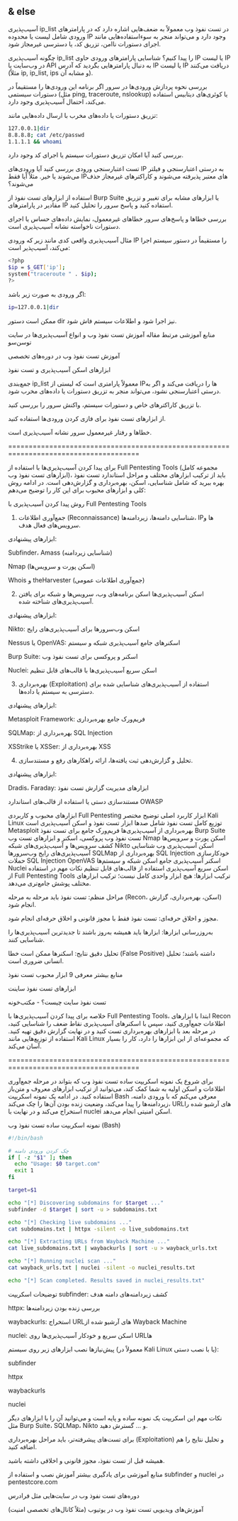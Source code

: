 ## & else

آسیب‌پذیری ip_list در تست نفوذ وب معمولاً به ضعف‌هایی اشاره دارد که در پارامترهای ورودی شامل لیست یا محدوده IP وجود دارد و می‌تواند منجر به سوءاستفاده‌هایی مانند اجرای دستورات ناامن، تزریق کد، یا دسترسی غیرمجاز شود.

چگونه آسیب‌پذیری ip_list را پیدا کنیم؟
شناسایی پارامترهای ورودی حاوی IP یا لیست IP
در وب‌سایت یا API به دنبال پارامترهایی بگردید که آدرس IP یا لیست IP دریافت می‌کنند (مثلاً ip, ip_list, ips و مشابه آن).

بررسی نحوه پردازش ورودی‌ها در سرور
اگر برنامه این ورودی‌ها را مستقیماً در دستورات سیستمی (مثل ping, traceroute, nslookup) یا کوئری‌های دیتابیس استفاده می‌کند، احتمال آسیب‌پذیری وجود دارد.

تزریق دستورات یا داده‌های مخرب
با ارسال داده‌هایی مانند:

```bash
127.0.0.1|dir
8.8.8.8; cat /etc/passwd
1.1.1.1 && whoami
```
بررسی کنید آیا امکان تزریق دستورات سیستم یا اجرای کد وجود دارد.

تست اعتبارسنجی ورودی
بررسی کنید آیا ورودی‌های IP به درستی اعتبارسنجی و فیلتر می‌شوند یا خیر. مثلاً آیا فقط IPهای معتبر پذیرفته می‌شوند و کاراکترهای غیرمجاز حذف می‌شوند؟

استفاده از ابزارهای تست نفوذ
از Burp Suite یا ابزارهای مشابه برای تغییر و تزریق مقادیر در پارامترهای IP استفاده کنید و پاسخ سرور را تحلیل کنید.

بررسی خطاها و پاسخ‌های سرور
خطاهای غیرمعمول، نمایش داده‌های حساس یا اجرای دستورات ناخواسته نشانه آسیب‌پذیری است.

مثال آسیب‌پذیری واقعی
کدی مانند زیر که ورودی IP را مستقیماً در دستور سیستم اجرا می‌کند، آسیب‌پذیر است:

```bash
<?php
$ip = $_GET['ip'];
system("traceroute " . $ip);
?>
```
اگر ورودی به صورت زیر باشد:

```bash
ip=127.0.0.1|dir
```
ممکن است دستور dir نیز اجرا شود و اطلاعات سیستم فاش شود.

منابع آموزشی مرتبط
مقاله آموزش تست نفوذ وب و انواع آسیب‌پذیری‌ها در سایت توسن‌سو 

آموزش تست نفوذ وب در دوره‌های تخصصی 

ابزارهای اسکن آسیب‌پذیری و تست نفوذ 

جمع‌بندی
ip_list معمولاً پارامتری است که لیستی از IPها را دریافت می‌کند و اگر به درستی اعتبارسنجی نشود، می‌تواند منجر به تزریق دستورات یا داده‌های مخرب شود.

با تزریق کاراکترهای خاص و دستورات سیستم، واکنش سرور را بررسی کنید.

از ابزارهای تست نفوذ برای فازی کردن ورودی‌ها استفاده کنید.

خطاها و رفتار غیرمعمول سرور نشانه آسیب‌پذیری است.


======================================================================================

برای پیدا کردن آسیب‌پذیری‌ها با استفاده از Full Pentesting Tools (مجموعه کامل ابزارهای تست نفوذ وب)، باید از ترکیب ابزارهای مختلف و مراحل استاندارد تست نفوذ بهره ببرید که شامل شناسایی، اسکن، بهره‌برداری و گزارش‌دهی است. در ادامه روش کلی و ابزارهای محبوب برای این کار را توضیح می‌دهم:

روش پیدا کردن آسیب‌پذیری با Full Pentesting Tools
1. جمع‌آوری اطلاعات (Reconnaissance)
شناسایی دامنه‌ها، زیردامنه‌ها، IPها و سرویس‌های فعال هدف.

ابزارهای پیشنهادی:

Subfinder، Amass (شناسایی زیردامنه)

Nmap (اسکن پورت و سرویس‌ها)

Whois و theHarvester (جمع‌آوری اطلاعات عمومی)

2. اسکن آسیب‌پذیری‌ها
اسکن برنامه‌های وب، سرویس‌ها و شبکه برای یافتن آسیب‌پذیری‌های شناخته شده.

ابزارهای پیشنهادی:

Nikto: اسکن وب‌سرورها برای آسیب‌پذیری‌های رایج

Nessus یا OpenVAS: اسکنرهای جامع آسیب‌پذیری شبکه و سیستم

Burp Suite: اسکنر و پروکسی برای تست نفوذ وب

Nuclei: اسکن سریع آسیب‌پذیری‌ها با قالب‌های قابل تنظیم

3. بهره‌برداری (Exploitation)
استفاده از آسیب‌پذیری‌های شناسایی شده برای دسترسی به سیستم یا داده‌ها.

ابزارهای پیشنهادی:

Metasploit Framework: فریم‌ورک جامع بهره‌برداری

SQLMap: بهره‌برداری از SQL Injection

XSStrike یا XSSer: بهره‌برداری از XSS

4. تحلیل و گزارش‌دهی
ثبت یافته‌ها، ارائه راهکارهای رفع و مستندسازی.

ابزارهای پیشنهادی:

Dradis، Faraday: ابزارهای مدیریت گزارش تست نفوذ

مستندسازی دستی یا استفاده از قالب‌های استاندارد OWASP

ابزارهای محبوب و کاربردی Full Pentesting
ابزار	کاربرد اصلی	توضیح مختصر
Kali Linux	توزیع کامل تست نفوذ	شامل صدها ابزار تست نفوذ و اسکن آسیب‌پذیری است
Metasploit	بهره‌برداری از آسیب‌پذیری‌ها	فریم‌ورک جامع برای تست نفوذ
Burp Suite	تست نفوذ وب	پروکسی، اسکنر و ابزارهای تست وب
Nmap	اسکن پورت و سرویس‌ها	کشف سرویس‌ها و آسیب‌پذیری‌های شبکه
Nikto	اسکن آسیب‌پذیری وب	شناسایی آسیب‌پذیری‌های رایج وب‌سرورها
SQLMap	بهره‌برداری از SQL Injection	خودکارسازی حملات SQL Injection
OpenVAS	اسکنر آسیب‌پذیری جامع	اسکن شبکه و سیستم‌ها
Nuclei	اسکن سریع آسیب‌پذیری	استفاده از قالب‌های قابل تنظیم
نکات مهم در استفاده از Full Pentesting Tools
ترکیب ابزارها: هیچ ابزار واحدی کامل نیست؛ ترکیب ابزارهای مختلف پوشش جامع‌تری می‌دهد.

مراحل منظم: تست نفوذ باید مرحله به مرحله (Recon، اسکن، بهره‌برداری، گزارش) انجام شود.

مجوز و اخلاق حرفه‌ای: تست نفوذ فقط با مجوز قانونی و اخلاق حرفه‌ای انجام شود.

به‌روزرسانی ابزارها: ابزارها باید همیشه به‌روز باشند تا جدیدترین آسیب‌پذیری‌ها را شناسایی کنند.

تحلیل دقیق نتایج: اسکنرها ممکن است خطا (False Positive) داشته باشند؛ تحلیل انسانی ضروری است.

منابع بیشتر
معرفی 9 ابزار محبوب تست نفوذ

ابزارهای تست نفوذ ساینت

تست نفوذ سایت چیست؟ - مکتب‌خونه

خلاصه
برای پیدا کردن آسیب‌پذیری‌ها با Full Pentesting Tools، ابتدا با ابزارهای Recon اطلاعات جمع‌آوری کنید، سپس با اسکنرهای آسیب‌پذیری نقاط ضعف را شناسایی کنید، در مرحله بعد با ابزارهای بهره‌برداری تست کنید و در نهایت گزارش دقیق تهیه کنید. استفاده از توزیع‌هایی مانند Kali Linux که مجموعه‌ای از این ابزارها را دارد، کار را بسیار آسان می‌کند.


======================================================================================

برای شروع یک نمونه اسکریپت ساده تست نفوذ وب که بتواند در مرحله جمع‌آوری اطلاعات و اسکن اولیه به شما کمک کند، می‌توانید از ترکیب ابزارهای معروف و متن‌باز استفاده کنید. در ادامه یک نمونه اسکریپت Bash معرفی می‌کنم که با ورودی دامنه، زیردامنه‌ها را پیدا می‌کند، وضعیت زنده بودن آن‌ها را چک می‌کند، URLهای آرشیو شده را استخراج می‌کند و در نهایت با nuclei اسکن امنیتی انجام می‌دهد.

نمونه اسکریپت ساده تست نفوذ وب (Bash)
```bash
#!/bin/bash

# چک کردن ورودی دامنه
if [ -z "$1" ]; then
  echo "Usage: $0 target.com"
  exit 1
fi

target=$1

echo "[*] Discovering subdomains for $target ..."
subfinder -d $target | sort -u > subdomains.txt

echo "[*] Checking live subdomains ..."
cat subdomains.txt | httpx -silent -o live_subdomains.txt

echo "[*] Extracting URLs from Wayback Machine ..."
cat live_subdomains.txt | waybackurls | sort -u > wayback_urls.txt

echo "[*] Running nuclei scan ..."
cat wayback_urls.txt | nuclei -silent -o nuclei_results.txt

echo "[*] Scan completed. Results saved in nuclei_results.txt"
```
توضیحات اسکریپت
subfinder: کشف زیردامنه‌های دامنه هدف

httpx: بررسی زنده بودن زیردامنه‌ها

waybackurls: استخراج URLهای آرشیو شده از Wayback Machine

nuclei: اسکن سریع و خودکار آسیب‌پذیری‌ها روی URLها

پیش‌نیازها
نصب ابزارهای زیر روی سیستم (معمولاً در Kali Linux یا با نصب دستی):

subfinder

httpx

waybackurls

nuclei

نکات مهم
این اسکریپت یک نمونه ساده و پایه است و می‌توانید آن را با ابزارهای دیگر مثل Burp Suite، SQLMap، Nikto و ... گسترش دهید.

برای تست‌های پیشرفته‌تر، باید مراحل بهره‌برداری (Exploitation) و تحلیل نتایج را هم اضافه کنید.

همیشه قبل از تست نفوذ، مجوز قانونی و اخلاقی داشته باشید.

منابع آموزشی برای یادگیری بیشتر
آموزش نصب و استفاده از subfinder و nuclei در pentestcore.com

دوره‌های تست نفوذ وب در سایت‌هایی مثل فرادرس

آموزش‌های ویدیویی تست نفوذ وب در یوتیوب (مثلاً کانال‌های تخصصی امنیت)
